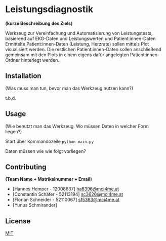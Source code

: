 # Leistungsdiagnostik
**(kurze Beschreibung des Ziels)**

Werkzeug zur Vereinfachung und Automatisierung von Leistungstests, basierend auf EKG-Daten und Leistungswerten und Patient:innen-Daten
Ermittelte Patient:innen-Daten (Leistung, Herzrate) sollen mittels Plot visualisiert werden. Die restlichen Patient:innen-Daten sollen anschließend gemeinsam mit den Plots in einem eigens dafür angelegten Patient:innen-Ordner hinterlegt werden.


## Installation

(Was muss man tun, bevor man das Werkzeug nutzen kann?)

t.b.d.

## Usage

(Wie benutzt man das Werkzeug. Wo müssen Daten in welcher Form liegen?)

Start über Kommandozeile
```python main.py```

Daten müssen wie wie folgt vorliegen?

## Contributing
**(Team Name + Matrikelnummer + Email)**

- [Hannes Hemper - 12008637] ha6396@mci4me.at
- [Constantin Schäfer - 52113194] sc3626@mci4me.at
- [Florian Schneider  - 52110067] sf5363@mci4me.at
- [Yunus Schmirander]

## License
[MIT](https://choosealicense.com/licenses/mit/)
